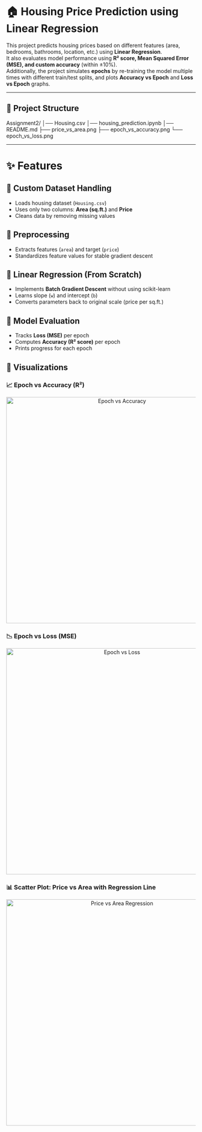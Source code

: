 # 🏠 Housing Price Prediction using Linear Regression

This project predicts housing prices based on different features (area, bedrooms, bathrooms, location, etc.) using **Linear Regression**.  
It also evaluates model performance using **R² score, Mean Squared Error (MSE), and custom accuracy** (within ±10%).  
Additionally, the project simulates **epochs** by re-training the model multiple times with different train/test splits, and plots **Accuracy vs Epoch** and **Loss vs Epoch** graphs.

---
## 📂 Project Structure

Assignment2/
│── Housing.csv
│── housing_prediction.ipynb
│── README.md 
├── price_vs_area.png 
├── epoch_vs_accuracy.png 
└── epoch_vs_loss.png 

---

# ✨ Features

## 🔹 Custom Dataset Handling
- Loads housing dataset (`Housing.csv`)  
- Uses only two columns: **Area (sq.ft.)** and **Price**  
- Cleans data by removing missing values  

## 🔹 Preprocessing
- Extracts features (`area`) and target (`price`)  
- Standardizes feature values for stable gradient descent  

## 🔹 Linear Regression (From Scratch)
- Implements **Batch Gradient Descent** without using scikit-learn  
- Learns slope (`w`) and intercept (`b`)  
- Converts parameters back to original scale (price per sq.ft.)  

## 🔹 Model Evaluation
- Tracks **Loss (MSE)** per epoch  
- Computes **Accuracy (R² score)** per epoch  
- Prints progress for each epoch  

## 🔹 Visualizations  

### 📈 Epoch vs Accuracy (R²)  
<p align="center">
  <img src="images/Epoch_vs_Accuracy.png" alt="Epoch vs Accuracy" width="600"/>
</p>  

### 📉 Epoch vs Loss (MSE)  
<p align="center">
  <img src="images/Epoch_vs_Loss.png" alt="Epoch vs Loss" width="600"/>
</p>  

### 📊 Scatter Plot: Price vs Area with Regression Line  
<p align="center">
  <img src="images/Price_vs_Area.png" alt="Price vs Area Regression" width="600"/>
</p>  




